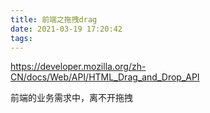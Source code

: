 ```yaml
---
title: 前端之拖拽drag
date: 2021-03-19 17:20:42
tags:
---
```

https://developer.mozilla.org/zh-CN/docs/Web/API/HTML_Drag_and_Drop_API

前端的业务需求中，离不开拖拽

